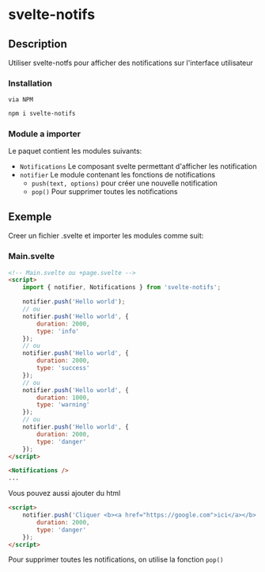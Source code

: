 # svelte-notifs

## Description

Utiliser svelte-notfs pour afficher des notifications sur l'interface utilisateur

### Installation

`via NPM`

```bash
npm i svelte-notifs
```

### Module a importer

Le paquet contient les modules suivants:

- `Notifications` Le composant svelte permettant d'afficher les notification
- `notifier` Le module contenant les fonctions de notifications
  - `push(text, options)` pour créer une nouvelle notification
  - `pop()` Pour supprimer toutes les notifications

## Exemple

Creer un fichier .svelte et importer les modules comme suit:

### Main.svelte

```html
<!-- Main.svelte ou +page.svelte -->
<script>
	import { notifier, Notifications } from 'svelte-notifs';

	notifier.push('Hello world');
	// ou
	notifier.push('Hello world', {
		duration: 2000,
		type: 'info'
	});
	// ou
	notifier.push('Hello world', {
		duration: 2000,
		type: 'success'
	});
	// ou
	notifier.push('Hello world', {
		duration: 1000,
		type: 'warning'
	});
	// ou
	notifier.push('Hello world', {
		duration: 2000,
		type: 'danger'
	});
</script>

<Notifications />
...
```

Vous pouvez aussi ajouter du html

```html
<script>
	notifier.push('Cliquer <b><a href="https://google.com">ici</a></b> pour aller sur google', {
		duration: 2000,
		type: 'danger'
	});
</script>
```

Pour supprimer toutes les notifications, on utilise la fonction `pop()`
